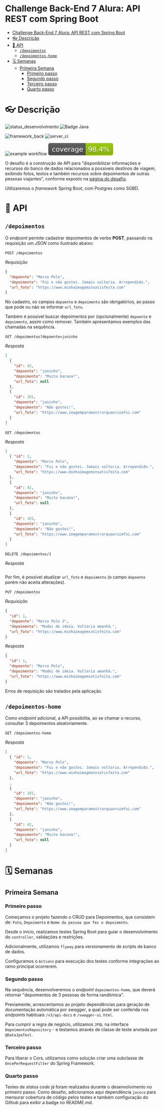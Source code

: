 Challenge Back-End 7 Alura: API REST com Spring Boot
==========================

<!-- TOC -->
* [Challenge Back-End 7 Alura: API REST com Spring Boot](#challenge-back-end-7-alura-api-rest-com-spring-boot)
* [👓 Descrição](#-descrição)
* [📖 API](#-api)
  * [`/depoimentos`](#depoimentos)
  * [`/depoimentos-home`](#depoimentos-home)
* [🗓️ Semanas](#-semanas)
  * [Primeira Semana](#primeira-semana-)
    * [Primeiro passo](#primeiro-passo)
    * [Segundo passo](#segundo-passo)
    * [Terceiro passo](#terceiro-passo)
    * [Quarto passo](#quarto-passo)
<!-- TOC -->

# 👓 Descrição

![status_desenvolvimento](https://img.shields.io/static/v1?label=Status&message=Em%20Desenvolvimento&color=yellow&style=for-the-badge)
![Badge Java](https://img.shields.io/static/v1?label=Java&message=17&color=orange&style=for-the-badge&logo=java)

![framework_back](https://img.shields.io/badge/Spring_Boot-F2F4F9?style=for-the-badge&logo=spring-boot)
![server_ci](https://img.shields.io/badge/Github%20Actions-282a2e?style=for-the-badge&logo=githubactions&logoColor=367cfe)

![example workflow](https://github.com/vsantsal/alura-challenge-backend-7/actions/workflows/maven.yml/badge.svg)
![Coverage](.github/badges/jacoco.svg)

O desafio é a construção de API para "disponibilizar informações e recursos do banco de dados relacionados a possíveis destinos de viagem, exibindo fotos, textos e também recursos sobre depoimentos de outras pessoas viajantes", conforme exposto na [página do desafio](https://www.alura.com.br/challenges/back-end-7).

Utilizaremos o *framework* Spring Boot, com Postgres como SGBD.

# 📖 API

## `/depoimentos`

O *endpoint* permite cadastrar depoimentos de verbo **POST**, passando na requisição um *JSON* como ilustrado abaixo:

`POST /depoimentos`

*Requisição*
```json
{
  "depoente": "Marco Polo",
  "depoimento": "Fui e não gostei. Jamais voltaria. Arrependido.",
  "url_foto": "https://www.minhaimageminsatisfeita.com"
}
```

No cadastro, os campos `depoente` e `depoimento` são obrigatórios, ao passo que pode ou não se informar `url_foto`.

Também é possível buscar depoimentos por (opcionalmente) `depoente` e `depoimento`, assim como remover. Também apresentamos exemplos das chamadas na sequência.

`GET /depoimentos?depoente=juninho`

*Resposta*
```json
[
  {
    "id": 42,
    "depoente": "juninho",
    "depoimento": "Muito bacana!",
    "url_foto": null
  },
  {
    "id": 101,
    "depoente": "juninho",
    "depoimento": "Não gostei!",
    "url_foto": "https://www.imagemparamostrarquaoruimfoi.com"
  }  
]
```

`GET /depoimentos`

*Resposta*
```json
[
  { "id": 1,
    "depoente": "Marco Polo",
    "depoimento": "Fui e não gostei. Jamais voltaria. Arrependido.",
    "url_foto": "https://www.minhaimageminsatisfeita.com"
  },  
  {
    "id": 42,
    "depoente": "juninho",
    "depoimento": "Muito bacana!",
    "url_foto": null
  },
  {
    "id": 101,
    "depoente": "juninho",
    "depoimento": "Não gostei!",
    "url_foto": "https://www.imagemparamostrarquaoruimfoi.com"
  }  
]
```

`DELETE /depoimentos/1`

*Resposta*

```json
```

Por fim, é possível atualizar `url_foto` e `depoimento` (o campo `depoente` porém não aceita alterações).

`PUT /depoimentos`

*Requisição*
```json
{
  "id": 1,
  "depoente": "Marco Polo 2",
  "depoimento": "Mudei de ideia. Voltaria amanhã.",
  "url_foto": "https://www.minhaimagemsatisfeita.com"
}
```

*Resposta*
```json
{
  "id": 1,
  "depoente": "Marco Polo",
  "depoimento": "Mudei de ideia. Voltaria amanhã.",
  "url_foto": "https://www.minhaimagemsatisfeita.com"
}
```

Erros de requisição são tratados pela aplicação.

## `/depoimentos-home`

Como *endpoint* adicional, a API possibilita, ao se chamar o recurso, consultar 3 depoimentos aleatoriamente.

`GET /depoimentos-home`

*Resposta*
```json
[
  { "id": 1,
    "depoente": "Marco Polo",
    "depoimento": "Fui e não gostei. Jamais voltaria. Arrependido.",
    "url_foto": "https://www.minhaimageminsatisfeita.com"
  },
  ,
  {
    "id": 101,
    "depoente": "juninho",
    "depoimento": "Não gostei!",
    "url_foto": "https://www.imagemparamostrarquaoruimfoi.com"
  },
  {
    "id": 42,
    "depoente": "juninho",
    "depoimento": "Muito bacana!",
    "url_foto": null
  }
]
```

# 🗓️ Semanas

## Primeira Semana 

### Primeiro passo

Começamos o projeto fazendo o CRUD para Depoimentos, que consistem de: `Foto`, `Depoimento` e `Nome da pessoa que fez o depoimento`.

Desde o início, realizamos testes Spring Boot para guiar o desenvolvimento do `controller`, validações e restrições.

Adicionalmente, utilizamos `flyway` para versionamento de scripts de banco de dados.

Configuramos o `Actions` para execução dos testes conforme integrações ao ramo principal ocorrerem.

### Segundo passo

Na sequência, desenvolveremos o *endpoint* `depoimentos-home`, que deverá retornar "depoimentos de 3 pessoas de forma randômica".

Previamente, acrescentamos ao projeto dependências para geração de documentação automática por *swagger*, a qual pode ser conferida nos *endpoints* habituais `/v3/api-docs` e `/swagger-ui.html`.

Para cumprir a regra de negócio, utilizamos `JPQL` na interface `DepoimentosRepository` - e testamos através de classe de teste anotada por `@DataJpaTest`.

### Terceiro passo

Para liberar o Cors, utilizamos como solução criar uma subclasse de `OncePerRequestFilter` do Spring Framework.

### Quarto passo

Testes de *status code* já foram realizados durante o desenvolvimento no primeiro passo. Como desafio, adicionamos aqui dependência `jacoco` para mensurar cobertura de código pelos testes e também configuração do Github para exibir a badge no README.md.
